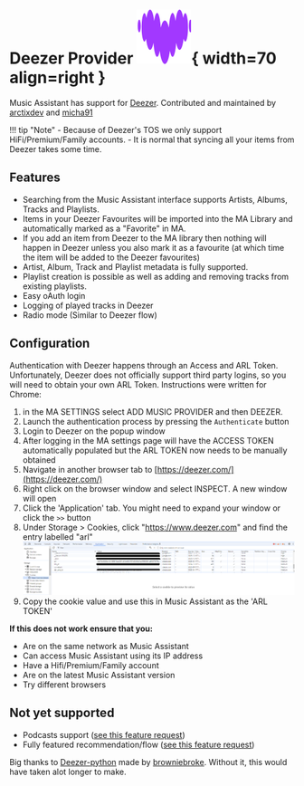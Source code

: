 # Deezer Provider ![Preview image](../assets/icons/deezer-icon.svg){ width=70 align=right }

Music Assistant has support for [Deezer](https://www.deezer.com/). Contributed and maintained by [arctixdev](https://github.com/arctixdev) and [micha91](https://github.com/micha91) 

!!! tip "Note"
    - Because of Deezer's TOS we only support HiFi/Premium/Family accounts.
    - It is normal that syncing all your items from Deezer takes some time.

## Features
- Searching from the Music Assistant interface supports Artists, Albums, Tracks and Playlists.
- Items in your Deezer Favourites will be imported into the MA Library and automatically marked as a "Favorite" in MA.
- If you add an item from Deezer to the MA library then nothing will happen in Deezer unless you also mark it as a favourite (at which time the item will be added to the Deezer favourites)
- Artist, Album, Track and Playlist metadata is fully supported.
- Playlist creation is possible as well as adding and removing tracks from existing playlists.
- Easy oAuth login
- Logging of played tracks in Deezer
- Radio mode (Similar to Deezer flow)

## Configuration

Authentication with Deezer happens through an Access and ARL Token. Unfortunately, Deezer does not officially support third party logins, so you will need to obtain your own ARL Token. Instructions were written for Chrome:

1. in the MA SETTINGS select ADD MUSIC PROVIDER and then DEEZER.
2. Launch the authentication process by pressing the `Authenticate` button
3. Login to Deezer on the popup window
4. After logging in the MA settings page will have the ACCESS TOKEN automatically populated but the ARL TOKEN now needs to be manually obtained
5. Navigate in another browser tab to [https://deezer.com/](https://deezer.com/)
6. Right click on the browser window and select INSPECT. A new window will open
7. Click the 'Application' tab. You might need to expand your window or click the `>>` button
8. Under Storage > Cookies, click "https://www.deezer.com" and find the entry labelled "arl"
  ![Preview image](../assets/screenshots/deezer-arl.png)
9. Copy the cookie value and use this in Music Assistant as the 'ARL TOKEN'

**If this does not work ensure that you:**
- Are on the same network as Music Assistant
- Can access Music Assistant using its IP address
- Have a Hifi/Premium/Family account
- Are on the latest Music Assistant version
- Try different browsers

## Not yet supported
- Podcasts support ([see this feature request](https://github.com/music-assistant/hass-music-assistant/discussions/429))
- Fully featured recommendation/flow ([see this feature request](https://github.com/music-assistant/hass-music-assistant/discussions/535))

Big thanks to [Deezer-python](https://GitHub.com/browniebroke/deezer-python) made by [browniebroke](https://github.com/browniebloke). Without it, this would have taken alot longer to make.
